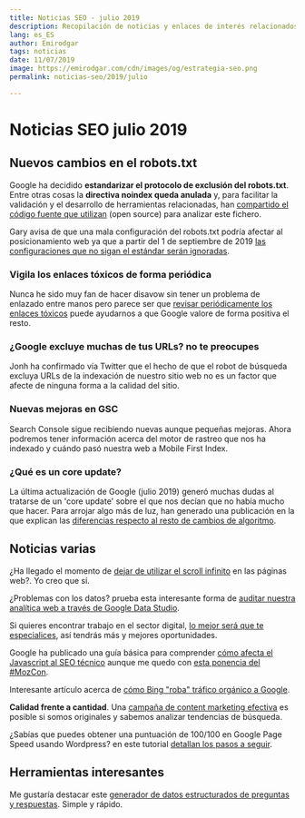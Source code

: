 ```yaml
---
title: Noticias SEO - julio 2019
description: Recopilación de noticias y enlaces de interés relacionados con el SEO y Marketing digital
lang: es_ES
author: Emirodgar
tags: noticias
date: 11/07/2019
image: https://emirodgar.com/cdn/images/og/estrategia-seo.png
permalink: noticias-seo/2019/julio

---
```


# Noticias SEO julio 2019

## Nuevos cambios en el robots.txt

Google ha decidido **estandarizar el protocolo de exclusión del robots.txt**. Entre otras cosas la **directiva noindex queda anulada** y, para facilitar la validación y el desarrollo de herramientas relacionadas, han [compartido el código fuente que utilizan](https://webmasters.googleblog.com/2019/07/repp-oss.html) (open source) para analizar este fichero. 

<amp-twitter 
  width="375"
  height="472"
  layout="responsive"
  data-tweetid="1145766318680858625">
</amp-twitter>

Gary avisa de que una mala configuración del robots.txt podría afectar al posicionamiento web ya que a partir del 1 de septiembre de 2019 [las configuraciones que no sigan el estándar serán ignoradas](https://webmasters.googleblog.com/2019/07/a-note-on-unsupported-rules-in-robotstxt.html).

<amp-twitter 
  width="375"
  height="472"
  layout="responsive"
  data-tweetid="1145951912900157440">
</amp-twitter>


### Vigila los enlaces tóxicos de forma periódica 

Nunca he sido muy fan de hacer disavow sin tener un problema de enlazado entre manos pero parece ser que [revisar periódicamente los enlaces tóxicos](https://www.seroundtable.com/amp/google-trust-algorithmic-links-27014.html) puede ayudarnos a que Google valore de forma positiva el resto.

### ¿Google excluye muchas de tus URLs? no te preocupes

Jonh ha confirmado vía Twitter que el hecho de que el robot de búsqueda excluya URLs de la indexación de nuestro sitio web no es un factor que afecte de ninguna forma a la calidad del sitio.

<amp-twitter 
  width="375"
  height="472"
  layout="responsive"
  data-tweetid="1149656887618486272">
</amp-twitter>

### Nuevas mejoras en GSC

Search Console sigue recibiendo nuevas aunque pequeñas mejoras. Ahora podremos tener información acerca del motor de rastreo que nos ha indexado y cuándo pasó nuestra web a Mobile First Index.

<amp-twitter 
  width="375"
  height="472"
  layout="responsive"
  data-tweetid="1143891813662486528">
</amp-twitter>

### ¿Qué es un core update?

La última actualización de Google (julio 2019) generó muchas dudas al tratarse de un 'core update' sobre el que nos decían que no había mucho que hacer. Para arrojar algo más de luz, han generado una publicación en la que explican las [diferencias respecto al resto de cambios de algoritmo](https://webmasters.googleblog.com/2019/08/core-updates.html).

## Noticias varias

¿Ha llegado el momento de [dejar de utilizar el scroll infinito](http://www.invisionapp.com/inside-design/kill-infinite-scroll/) en las páginas web?. Yo creo que sí.

¿Problemas con los datos? prueba esta interesante forma de [auditar nuestra analítica web a través de Google Data Studio](http://www.charlesfarina.com/audit-your-google-analytics-data-with-google-data-studio/).

Si quieres encontrar trabajo en el sector digital, [lo mejor será que te especialices](https://www.kevin-indig.com/become-a-specialist-if-you-want-a-career-in-digital-marketing/), así tendrás más y mejores oportunidades.

Google ha publicado una guía básica para comprender [cómo afecta el Javascript al SEO técnico](https://developers.google.com/search/docs/guides/javascript-seo-basics) aunque me quedo con [esta ponencia del #MozCon](https://www.slideshare.net/paulshapiro/redefining-technical-seo-mozcon-2019-by-paul-shapiro).

Interesante artículo acerca de [cómo Bing "roba" tráfico orgánico a Google](https://www.tldrseo.com/bing-google-organic-traffic/).

**Calidad frente a cantidad**. Una [campaña de content marketing efectiva](https://riseatseven.com/blog/building-link-campaigns-that-top-tier-journalists-love-for-a-brand-that-no-ones-heard-of-or-likes/) es posible si somos originales y sabemos analizar tendencias de búsqueda.

¿Sabías que puedes obtener una puntuación de 100/100 en Google Page Speed usando Wordpress? en este tutorial [detallan los pasos a seguir](https://nickleroy.com/blog-posts/wordpress-site-speed/).

## Herramientas interesantes

Me gustaría destacar este [generador de datos estructurados de preguntas y respuestas](https://saijogeorge.com/json-ld-schema-generator/faq/). Simple y rápido. 
<!--stackedit_data:
eyJoaXN0b3J5IjpbLTE3NDc2MDgwOCwtMTk2NTQyNDg0OSwtMT
E0NzYwNjQ4MywyMDkwNTI0NDQsLTE4MjEzMjU2MzYsLTE0OTA4
MDU4NTcsLTY4ODMwODU1OCwtNjY1MTA1MzksLTEwNzM3MjM1Nz
EsLTEwMDQyMjgzMzYsLTE0MzI3NzY3ODAsMTcwNTA1NDIzMCw4
MTE2MzgwMDUsLTI2NTAzODIzNSwtMTYyNjA2NTg2N119
-->